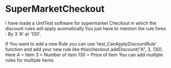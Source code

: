 # SuperMarketCheckout
I have made a UnitTest software for supermarket Checkout in which the discount rules will apply auomatically.You just have to mention the rule forex : By 3 'A' at '130'.


If You want to add a new Rule you can use 'test_CanApplyDiscountRule' function and add your new rule like this(checkout.addDiscount("A", 3, 130).
Here A = Item
     3 = Number of item
     130 = Price of item
You can add multiple rules for multiple items.
